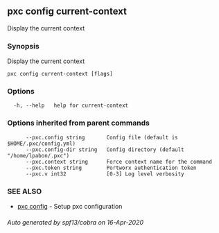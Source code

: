 ## pxc config current-context

Display the current context

### Synopsis

Display the current context

```
pxc config current-context [flags]
```

### Options

```
  -h, --help   help for current-context
```

### Options inherited from parent commands

```
      --pxc.config string       Config file (default is $HOME/.pxc/config.yml)
      --pxc.config-dir string   Config directory (default "/home/lpabon/.pxc")
      --pxc.context string      Force context name for the command
      --pxc.token string        Portworx authentication token
      --pxc.v int32             [0-3] Log level verbosity
```

### SEE ALSO

* [pxc config](pxc_config.md)	 - Setup pxc configuration

###### Auto generated by spf13/cobra on 16-Apr-2020
